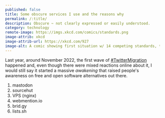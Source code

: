 ```yaml
---
published: false
title: Some obscure services I use and the reasons why
permalink: /:title/
description: Obscure ~ not clearly expressed or easily understood.
category: technology
remote-image: https://imgs.xkcd.com/comics/standards.png
image-attrib: xkcd
image-attrib-url: https://xkcd.com/927
image-alt: A comic showing first situation w/ 14 competing standards, then two people saying they need to create a universal standard, which resulted to 15 competing standards in the end.
---
```


Last year, around November 2022, the first wave of [#TwitterMigration](https://social.ayco.io/tags/twittermigration) happened and, even though there were mixed reactions online about it, I would still say it started a massive *awakening* that raised people's awareness on free and open software alternatives out there.

1. mastodon
1. sourcehut
1. VPS (nginx)
1. webmention.io
1. brid.gy
1. lists.sh


